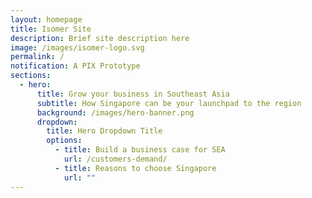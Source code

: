 ```yaml
---
layout: homepage
title: Isomer Site
description: Brief site description here
image: /images/isomer-logo.svg
permalink: /
notification: A PIX Prototype
sections:
  - hero:
      title: Grow your business in Southeast Asia
      subtitle: How Singapore can be your launchpad to the region
      background: /images/hero-banner.png
      dropdown:
        title: Hero Dropdown Title
        options:
          - title: Build a business case for SEA
            url: /customers-demand/
          - title: Reasons to choose Singapore
            url: ""
---
```

